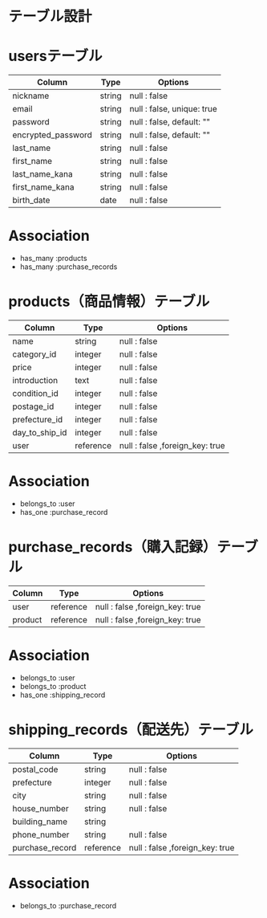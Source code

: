 # テーブル設計

# usersテーブル
| Column             | Type   | Options                    |
| ------------------ | ------ | -------------------------- |
| nickname           | string | null : false               |
| email              | string | null : false, unique: true |
| password           | string | null : false, default: ""  |
| encrypted_password | string | null : false, default: ""  |
| last_name          | string | null : false               |
| first_name         | string | null : false               |
| last_name_kana     | string | null : false               |
| first_name_kana    | string | null : false               |
| birth_date         | date   | null : false               |

# Association
- has_many :products
- has_many :purchase_records

# products（商品情報）テーブル
| Column         | Type      | Options                         |
| -------------- | --------- | ------------------------------- |
| name           | string    | null : false                    |
| category_id    | integer   | null : false                    |
| price          | integer   | null : false                    |
| introduction   | text      | null : false                    |
| condition_id   | integer   | null : false                    |
| postage_id     | integer   | null : false                    |
| prefecture_id  | integer   | null : false                    |
| day_to_ship_id | integer   | null : false                    |
| user           | reference | null : false ,foreign_key: true |

# Association
- belongs_to :user
- has_one :purchase_record

# purchase_records（購入記録）テーブル
| Column  | Type      | Options                         |
| ------- | --------- | ------------------------------- |
| user    | reference | null : false ,foreign_key: true |
| product | reference | null : false ,foreign_key: true |

# Association
- belongs_to :user
- belongs_to :product
- has_one :shipping_record

# shipping_records（配送先）テーブル
| Column          | Type      | Options                         |
| --------------- | --------- | ------------------------------- |
| postal_code     | string    | null : false                    |
| prefecture      | integer   | null : false                    |
| city            | string    | null : false                    |
| house_number    | string    | null : false                    |
| building_name   | string    |                                 |
| phone_number    | string    | null : false                    |
| purchase_record | reference | null : false ,foreign_key: true |

# Association
- belongs_to :purchase_record